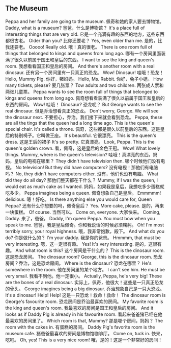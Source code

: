 ## The Museum

Peppa and her family are going to the museum.
佩奇和她的家人要去博物馆。
Daddy, what is a museum?
爸爸，什么是博物馆？
It's a place full of interesting things that are very old.
它是一个充满有趣的东西的地方，这些东西都很古老。
Older than you?
比你还要老？
Yes, even older than me.
是的，比我还要老。
Ooooo! Really old.
哦！真的很老。
There is one room full of things that belonged to kings and queens from long ago.
哪有一个房间里面装满了很久以前属于国王和皇后的东西。
I want to see the king and queen's room.
我想看看国王和皇后的房间。
And there's another room with a real dinosaur.
还有另一个房间里有一只真正的恐龙。
Wow! Dinosaur!
哇哦！恐龙！
Hello, Mummy Pig.
你好，猪妈妈。
Hello, Ms. Rabbit.
你好，兔子小姐。
How many tickets, please?
要几张票？
Tow adults and two children.
两张成人票和两张儿童票。
Peppa wants to see the room full of things that belonged to kings and queens from long ago.
佩奇想看看装满了很久以前属于国王和皇后的东西的房间。
Wow!
哇哦！
Dinosaur?
恐龙呢？
But George wants to see the real dinosaur.
但是乔治想看真正的恐龙。
Don't worry, George. We will see the dinosaur next.
不要担心，乔治。我们接下来就会看到恐龙。
Peppa, these are all the tings that the queen had a long time ago. This is the queen's special chair. It's called a throne.
佩奇，这些都是很久以前皇后的东西。这是皇后的特别椅子。它叫做王座。
It's beautiful.
它很漂亮。
This is the queen's dress.
这是王后的裙子
It's so pretty.
它真漂亮。
Look, Peppa. This is the queen's golden crown.
看，佩奇，这是皇后的金色王冠。
Wow! What lovely things. Mummy, where is the queen's television?
哇哦！真漂亮的东西。妈妈，皇后的电视在哪里？
They didn't have television then.
哪个时候他们没有电视。
No television! But they did have computers?
没有电视！那他们有电脑吗？
No, they didn't have computers either.
没有，他们也没有电脑。
What did they do all day?
那他们整天都在干什么？
Mummy, if I was the queen, I would eat as much cake as I wanted.
妈妈，如果我是皇后，我想吃多少蛋糕就吃多少。
Peppa imagines being a queen.
佩奇想象自己是皇后。
Emmmmm! delicious.
嗯！好吃。
Is there anything else you would care for, Queen Peppa?
还有什么你想要的吗，佩奇皇后？
Yes. More cake, please.
是的，再来一块蛋糕。
Of course.
当然可以。
Come on, everyone.
大家快来。
Coming, Daddy.
来了，爸爸。
Daddy, I'm queen Peppa. You must bow when you speak to me.
爸爸，我是皇后佩奇。你和我说话的时候必须鞠躬。
Oh! I'm most terribly sorry, your royal highness.
哦，我非常抱歉，殿下。
And what do you do?
你是做什么的？
I'm your daddy.
我是你的爸爸。
Hmmmm, that must be very interesting.
嗯，这一定很有趣。
Yes! It's very interesting.
是的，这很有趣。
And what room is this?
这个房间是干什么的？
This is the dinosaur room.
这是恐龙房间。
The dinosaur room? George, this is the dinosaur room.
恐龙房间？乔治，这是恐龙房间。
Where is the dinosaur?
恐龙在哪里？
He's somewhere in the room.
他在房间里的某个地方。
I can't see him. He must be very smail.
我看不到他。他一定很小。
Actually, Peppa, he's very big! These are the bones of a real dinosaur.
实际上，佩奇，他很大！这些是一只真正恐龙的骨头。
George imagines being a big dinosaur.
乔治想象自己是一只大恐龙。
It's a dinosaur! Help! Help!
这是一只恐龙！救命！救命！
The dinosaur room is George's favourite room.
恐龙房间是乔治最喜欢的房间。
My favorite room is the king and queen's room.
我最喜欢的房间是国王和皇后的房间。
And it looks as if Daddy Pig is already in his favourite room.
看起来爸爸猪已经在他最喜欢的房间里了。
Which room is that, Mummy?
那是哪个房间，妈妈？
The room with the cakes in.
有蛋糕的房间。
Daddy Pig's favorite room is the museum cafe.
猪爸爸最喜欢的房间是博物馆咖啡厅。
Come on, tuck in.
快来，吃吧。
Oh, yes! This is a very nice room!
哦，是的！这是一个非常好的房间！
